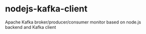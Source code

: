 # nodejs-kafka-client
Apache Kafka broker/producer/consumer monitor based on node.js backend and Kafka client

